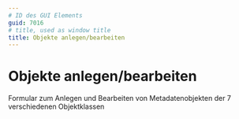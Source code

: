 ```yaml
---
# ID des GUI Elements
guid: 7016
# title, used as window title
title: Objekte anlegen/bearbeiten
---
```


# Objekte anlegen/bearbeiten

Formular zum Anlegen und Bearbeiten von Metadatenobjekten der 7 verschiedenen Objektklassen

